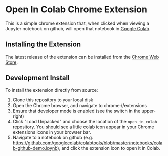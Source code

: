 # Open In Colab Chrome Extension

This is a simple chrome extension that, when clicked when viewing a Jupyter
notebook on github, will open that notebook in
[Google Colab](http://colab.research.google.com/).

## Installing the Extension

The latest release of the extension can be installed from the
[Chrome Web Store](https://chrome.google.com/webstore/detail/open-in-colab/iogfkhleblhcpcekbiedikdehleodpjo).

## Development Install

To install the extension directly from source:

1. Clone this repository to your local disk
2. Open the Chrome browser, and navigate to chrome://extensions
3. Ensure that developer mode is enabled (see the switch in the upper-right)
4. Click "Load Unpacked" and choose the location of the `open_in_colab` repository.
   You should see a little colab icon appear in your Chrome extensions icons
   in your browser bar.
5. Navigate to a notebook on github
   (e.g. https://github.com/googlecolab/colabtools/blob/master/notebooks/colab-github-demo.ipynb),
   and click the extension icon to open it in Colab.
